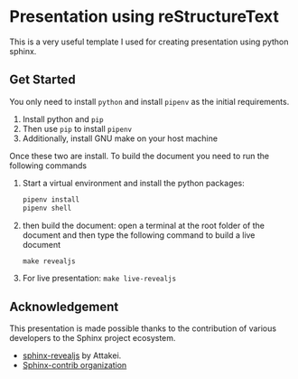 # Presentation using reStructureText

This is a very useful template I used for creating presentation using
python sphinx.

## Get Started

You only need to install `python` and install `pipenv` as the initial requirements.

1. Install python and `pip`
2. Then use `pip` to install `pipenv`
3. Additionally, install GNU make on your host machine

Once these two are install. To build the document you need to run the following commands

1. Start a virtual environment and install the python packages:

    ```python
    pipenv install
    pipenv shell
    ```

2. then build the document: open a terminal at the root folder of the document
   and then type the following command to build a live document

    ```python
    make revealjs
    ```

3. For live presentation: `make live-revealjs`

## Acknowledgement

This presentation is made possible thanks to the contribution of various developers
to the Sphinx project ecosystem.

* [sphinx-revealjs](https://github.com/attakei/sphinx-revealjs) by Attakei.
* [Sphinx-contrib organization](https://github.com/sphinx-contrib)
